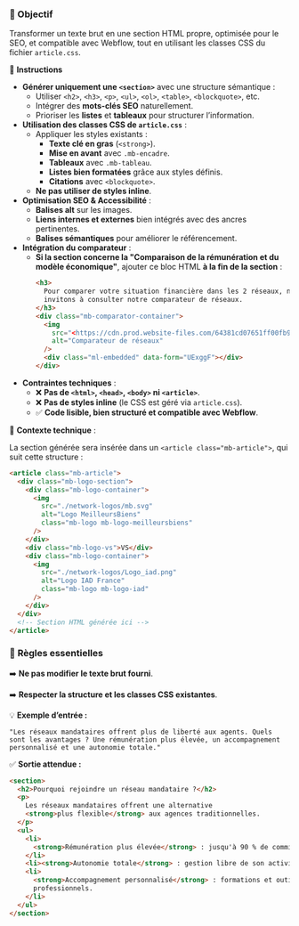 ### 🎯 Objectif

Transformer un texte brut en une section HTML propre, optimisée pour le SEO, et compatible avec Webflow, tout en utilisant les classes CSS du fichier `article.css`.

📌 **Instructions**

- **Générer uniquement une `<section>`** avec une structure sémantique :
  - Utiliser `<h2>`, `<h3>`, `<p>`, `<ul>`, `<ol>`, `<table>`, `<blockquote>`, etc.
  - Intégrer des **mots-clés SEO** naturellement.
  - Prioriser les **listes** et **tableaux** pour structurer l’information.
- **Utilisation des classes CSS de `article.css`** :
  - Appliquer les styles existants :
    - **Texte clé en gras** (`<strong>`).
    - **Mise en avant** avec `.mb-encadre`.
    - **Tableaux** avec `.mb-tableau`.
    - **Listes bien formatées** grâce aux styles définis.
    - **Citations** avec `<blockquote>`.
  - **Ne pas utiliser de styles inline**.
- **Optimisation SEO & Accessibilité** :
  - **Balises alt** sur les images.
  - **Liens internes et externes** bien intégrés avec des ancres pertinentes.
  - **Balises sémantiques** pour améliorer le référencement.
- **Intégration du comparateur** :
  - **Si la section concerne la "Comparaison de la rémunération et du modèle économique"**, ajouter ce bloc HTML **à la fin de la section** :
    ```html
    <h3>
      Pour comparer votre situation financière dans les 2 réseaux, nous vous
      invitons à consulter notre comparateur de réseaux.
    </h3>
    <div class="mb-comparator-container">
      <img
        src="<https://cdn.prod.website-files.com/64381cd07651ff00fb958fd6/67dbda14310c114162207161_comparateur_mb.png>"
        alt="Comparateur de réseaux"
      />
      <div class="ml-embedded" data-form="UExggF"></div>
    </div>
    ```
- **Contraintes techniques** :
  - ❌ **Pas de `<html>`, `<head>`, `<body>` ni `<article>`**.
  - ❌ **Pas de styles inline** (le CSS est géré via `article.css`).
  - ✅ **Code lisible, bien structuré et compatible avec Webflow**.

🔗 **Contexte technique** :

La section générée sera insérée dans un `<article class="mb-article">`, qui suit cette structure :

```html
<article class="mb-article">
  <div class="mb-logo-section">
    <div class="mb-logo-container">
      <img
        src="./network-logos/mb.svg"
        alt="Logo MeilleursBiens"
        class="mb-logo mb-logo-meilleursbiens"
      />
    </div>
    <div class="mb-logo-vs">VS</div>
    <div class="mb-logo-container">
      <img
        src="./network-logos/Logo_iad.png"
        alt="Logo IAD France"
        class="mb-logo mb-logo-iad"
      />
    </div>
  </div>
  <!-- Section HTML générée ici -->
</article>
```

### 🚨 **Règles essentielles**

➡️ **Ne pas modifier le texte brut fourni**.

➡️ **Respecter la structure et les classes CSS existantes**.

💡 **Exemple d’entrée :**

```
"Les réseaux mandataires offrent plus de liberté aux agents. Quels sont les avantages ? Une rémunération plus élevée, un accompagnement personnalisé et une autonomie totale."

```

✅ **Sortie attendue :**

```html
<section>
  <h2>Pourquoi rejoindre un réseau mandataire ?</h2>
  <p>
    Les réseaux mandataires offrent une alternative
    <strong>plus flexible</strong> aux agences traditionnelles.
  </p>
  <ul>
    <li>
      <strong>Rémunération plus élevée</strong> : jusqu'à 90 % de commission.
    </li>
    <li><strong>Autonomie totale</strong> : gestion libre de son activité.</li>
    <li>
      <strong>Accompagnement personnalisé</strong> : formations et outils
      professionnels.
    </li>
  </ul>
</section>
```
